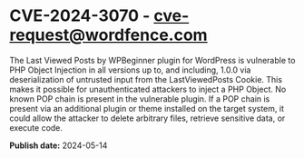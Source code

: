 # CVE-2024-3070 - cve-request@wordfence.com

The Last Viewed Posts by WPBeginner plugin for WordPress is vulnerable to PHP Object Injection in all versions up to, and including, 1.0.0 via deserialization of untrusted input from the LastViewedPosts Cookie. This makes it possible for unauthenticated attackers to inject a PHP Object. No known POP chain is present in the vulnerable plugin. If a POP chain is present via an additional plugin or theme installed on the target system, it could allow the attacker to delete arbitrary files, retrieve sensitive data, or execute code.

**Publish date:** 2024-05-14
